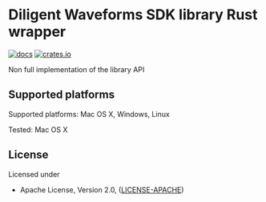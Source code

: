 # Diligent Waveforms SDK library Rust wrapper

[![docs](https://docs.rs/dwf/badge.svg)](https://docs.rs/dwf)
[![crates.io](https://img.shields.io/crates/v/dwf.svg)](https://crates.io/crates/dwf)

Non full implementation of the library API

## Supported platforms

Supported platforms: Mac OS X, Windows, Linux

Tested: Mac OS X

## License

Licensed under

* Apache License, Version 2.0, ([LICENSE-APACHE](LICENSE))